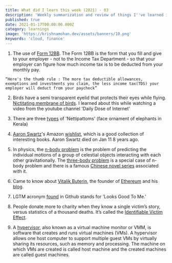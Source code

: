 ```yaml
---
title: What did I learn this week (2021) - 03
description: 'Weekly summarization and review of things I''ve learned in the third week of January 2021'
published: true
date: 2021-01-17T00:00:00.000Z
category: learnings
image: 'https://krishnamohan.dev/assets/banners/10.png'
keywords: 'cloud, finance'   
---
```


1. The use of [Form 12BB](https://cleartax.in/s/guide-to-form-12bb#form). The Form 12BB is the form that you fill and give to your employer - not to the Income Tax Department - so that your employer can figure how much income tax is to be deducted from your monthly pay.

`“Here's the thumb rule : The more tax deductible allowances, exemptions and investments you claim, the less income tax(TDS) your employer will deduct from your paycheck” `

2. Birds have a semi transparent eyelid that protects their eyes while flying. [Nictitating membrane of birds](https://www.howitworksdaily.com/mythbuster-do-birds-have-eyelids/). I learned about this while watching a video from the youtube channel 'Daily Dose of Internet'

3. There are three [types](https://www.sahapedia.org/aanachamayam-the-fineries-used-elephant-pageants-kerala) of 'Nettipattoms' (face ornament of elephants in Kerala)

4. [Aaron Swartz](https://en.wikipedia.org/wiki/Aaron_Swartz)'s Amazon [wishlist](https://www.amazon.com/hz/wishlist/ls/2A6HM9B19FOPW/), which is a good collection of interesting books. Aaron Swartz died on Jan 11 8 years ago.

5. In physics, the [n-body problem](https://en.wikipedia.org/wiki/N-body_problem) is the problem of predicting the individual motions of a group of celestial objects interacting with each other gravitationally. The [three-body problem](https://en.wikipedia.org/wiki/Three-body_problem) is a special case of n-body problem and there is a famous 
[Chinese novel series](https://en.wikipedia.org/wiki/Remembrance_of_Earth%27s_Past) associated with it.

6. Came to know about [Vitalik Buterin](https://en.wikipedia.org/wiki/Vitalik_Buterin), the founder of [Ethereum](https://en.wikipedia.org/wiki/Ethereum) and his [blog](https://vitalik.ca/general/2020/11/08/concave.html).

7. LGTM acronym [found](https://github.com/angular/components/pull/21542) in Github stands for 'Looks Good To Me.'

8. People donate more to charity when they know a single victim’s story, versus statistics of a thousand deaths. It’s called the [Identifiable Victim Effect](https://en.wikipedia.org/wiki/Identifiable_victim_effect).

9. A [hypervisor](https://www.vmware.com/topics/glossary/content/hypervisor), also known as a virtual machine monitor or VMM, is software that creates and runs virtual machines (VMs). A hypervisor allows one host computer to support multiple guest VMs by virtually sharing its resources, such as memory and processing. The machine on which VMs are created is called host machine and the created machines are called guest machines.
